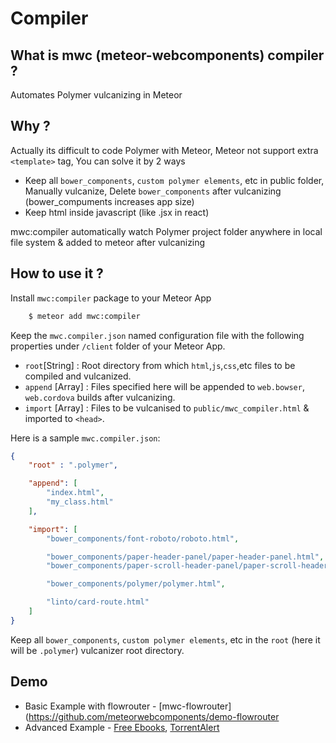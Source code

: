 # Compiler

## What is mwc (meteor-webcomponents) compiler ?


Automates Polymer vulcanizing in Meteor


## Why ?


Actually its difficult to code Polymer with Meteor, Meteor not support extra `<template>` tag, You can solve it by 2 ways


* Keep all `bower_components`, `custom polymer elements`, etc in public folder, Manually vulcanize, Delete `bower_components` after vulcanizing (bower_compuments increases app size)
* Keep html inside javascript (like .jsx in react)


mwc:compiler automatically watch Polymer project folder anywhere in local file system & added to meteor after vulcanizing


## How to use it ?


Install `mwc:compiler` package to your Meteor App 


```sh
    $ meteor add mwc:compiler
```

Keep the `mwc.compiler.json` named configuration file with the following properties under `/client` folder of your Meteor App.


* `root`[String] : Root directory from which `html`,`js`,`css`,etc files to be compiled and vulcanized.
* `append` [Array] : Files specified here will be appended to `web.bowser`, `web.cordova` builds after vulcanizing.
* `import` [Array] : Files to be vulcanised to `public/mwc_compiler.html` & imported to `<head>`.


Here is a sample `mwc.compiler.json`:

```json
{
    "root" : ".polymer",

    "append": [
        "index.html",
        "my_class.html"
    ],

    "import": [
        "bower_components/font-roboto/roboto.html",

        "bower_components/paper-header-panel/paper-header-panel.html",
        "bower_components/paper-scroll-header-panel/paper-scroll-header-panel.html",

        "bower_components/polymer/polymer.html",

        "linto/card-route.html"
    ]     
}

```


Keep all `bower_components`, `custom polymer elements`, etc in the `root` (here it will be `.polymer`) vulcanizer root directory.


## Demo

* Basic Example with flowrouter - [mwc-flowrouter](https://github.com/meteorwebcomponents/demo-flowrouter
* Advanced Example - [Free Ebooks](https://github.com/sujith3g/ebook), [TorrentAlert](https://github.com/HedCET/TorrentAlert)

